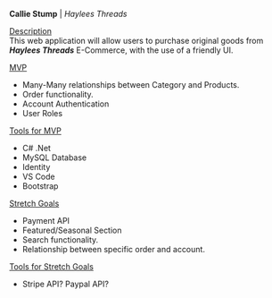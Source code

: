 
<strong>Callie Stump</strong> | <i>Haylees Threads</i>

<u>Description</u><br />
This web application will allow users to purchase original goods from <i><strong>Haylees Threads</strong></i> E-Commerce, with the use of a friendly UI.

<u>MVP</u><br />
* Many-Many relationships between Category and Products. 
* Order functionality.
* Account Authentication
* User Roles

<u>Tools for MVP</u><br />
* C# .Net
* MySQL Database
* Identity
* VS Code
* Bootstrap

<u>Stretch Goals</u><br /> 
* Payment API
* Featured/Seasonal Section
* Search functionality.
* Relationship between specific order and account.

<u>Tools for Stretch Goals</u><br /> 
* Stripe API? Paypal API?



